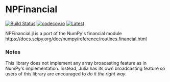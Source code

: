 # NPFinancial

[![Build Status](https://travis-ci.org/tk3369/NPFinancial.jl.svg)](https://travis-ci.org/tk3369/NPFinancial.jl)
[![codecov.io](http://codecov.io/github/tk3369/NPFinancial.jl/coverage.svg?branch=master)](http://codecov.io/github/tk3369/NPFinancial.jl?branch=master)
[![Latest](https://img.shields.io/badge/docs-latest-blue.svg)](https://tk3369.github.io/NPFinancial.jl/latest/index.html)

NPFinancial.jl is a port of the NumPy's financial module 
https://docs.scipy.org/doc/numpy/reference/routines.financial.html


### Notes

This library does not implement any array broacasting feature as in 
NumPy's implementation. Instead, Julia has its own broadcasting feature 
so users of this library are encouraged to _do it the right way_.
